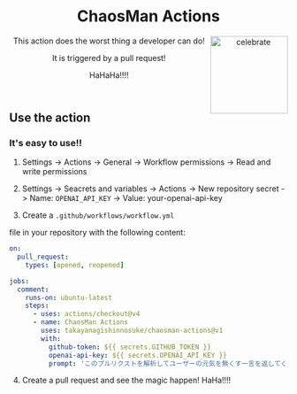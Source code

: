 <header>

# ChaosMan Actions

<img src=https://mypublicbucket-fhaifhac45725.s3.ap-northeast-1.amazonaws.com/Jacakkun.png alt=celebrate width=140 align=right>

This action does the worst thing a developer can do!

It is triggered by a pull request!

HaHaHa!!!!

</header>

## Use the action

### It's easy to use!!

1. Settings -> Actions -> General -> Workflow permissions -> Read and write permissions

2. Settings -> Seacrets and variables -> Actions -> New repository secret -> Name: `OPENAI_API_KEY` -> Value: your-openai-api-key

3. Create a `.github/workflows/workflow.yml`

file in your repository with the following content:

```yaml
on:
  pull_request:
    types: [opened, reopened]

jobs:
  comment:
    runs-on: ubuntu-latest
    steps:
      - uses: actions/checkout@v4
      - name: ChaosMan Actions
        uses: takayanagishinnosuke/chaosman-actions@v1
        with:
          github-token: ${{ secrets.GITHUB_TOKEN }}
          openai-api-key: ${{ secrets.OPENAI_API_KEY }}
          prompt: 'このプルリクストを解析してユーザーの元気を無くす一言を返してください。'
```

4. Create a pull request and see the magic happen! HaHa!!!!

<footer></footer>
